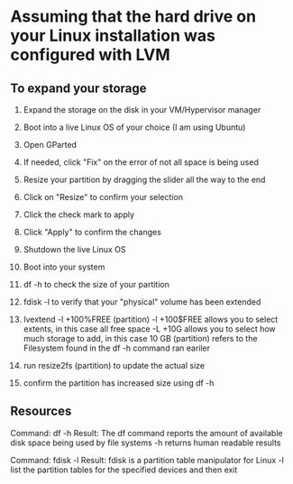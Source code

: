 # Assuming that the hard drive on your Linux installation was configured with LVM

## To expand your storage
1. Expand the storage on the disk in your VM/Hypervisor manager

2. Boot into a live Linux OS of your choice (I am using Ubuntu)

3. Open GParted

4. If needed, click "Fix" on the error of not all space is being used

5. Resize your partition by dragging the slider all the way to the end

6. Click on "Resize" to confirm your selection

7. Click the check mark to apply

8. Click "Apply" to confirm the changes

9. Shutdown the live Linux OS

10. Boot into your system

11. df -h to check the size of your partition

12. fdisk -l to verify that your "physical" volume has been extended

13. lvextend -l +100%FREE (partition)
  -l +100$FREE allows you to select extents, in this case all free space
  -L +10G allows you to select how much storage to add, in this case 10 GB
  (partition) refers to the Filesystem found in the df -h command ran eariler

14. run resize2fs (partition) to update the actual size

15. confirm the partition has increased size using df -h

## Resources
Command:
  df -h
Result:
  The df command reports the amount of available disk space being used by file systems
  -h returns human readable results

Command:
  fdisk -l
Result:
  fdisk is a partition table manipulator for Linux
  -l list the partition tables for the specified devices and then exit
